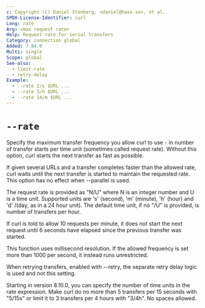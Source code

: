 ```yaml
---
c: Copyright (C) Daniel Stenberg, <daniel@haxx.se>, et al.
SPDX-License-Identifier: curl
Long: rate
Arg: <max request rate>
Help: Request rate for serial transfers
Category: connection global
Added: 7.84.0
Multi: single
Scope: global
See-also:
  - limit-rate
  - retry-delay
Example:
  - --rate 2/s $URL ...
  - --rate 3/h $URL ...
  - --rate 14/m $URL ...
---
```


# `--rate`

Specify the maximum transfer frequency you allow curl to use - in number of
transfer starts per time unit (sometimes called request rate). Without this
option, curl starts the next transfer as fast as possible.

If given several URLs and a transfer completes faster than the allowed rate,
curl waits until the next transfer is started to maintain the requested
rate. This option has no effect when --parallel is used.

The request rate is provided as "N/U" where N is an integer number and U is a
time unit. Supported units are 's' (second), 'm' (minute), 'h' (hour) and 'd'
/(day, as in a 24 hour unit). The default time unit, if no "/U" is provided,
is number of transfers per hour.

If curl is told to allow 10 requests per minute, it does not start the next
request until 6 seconds have elapsed since the previous transfer was started.

This function uses millisecond resolution. If the allowed frequency is set
more than 1000 per second, it instead runs unrestricted.

When retrying transfers, enabled with --retry, the separate retry delay logic
is used and not this setting.

Starting in version 8.10.0, you can specify the number of time units in the rate
expression. Make curl do no more than 5 transfers per 15 seconds with "5/15s"
or limit it to 3 transfers per 4 hours with "3/4h". No spaces allowed.
